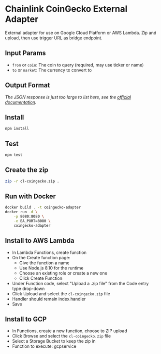 # Chainlink CoinGecko External Adapter

External adapter for use on Google Cloud Platform or AWS Lambda. Zip and upload, then use trigger URL as bridge endpoint.

## Input Params

- `from` or `coin`: The coin to query (required, may use ticker or name)
- `to` or `market`: The currency to convert to

## Output Format

_The JSON response is just too large to list here, see the [official documentation](https://www.coingecko.com/api/documentations/v3#/coins/get_coins__id_)._

## Install

```bash
npm install
```

## Test

```bash
npm test
```

## Create the zip

```bash
zip -r cl-coingecko.zip .
```

## Run with Docker

```bash
docker build . -t coingecko-adapter
docker run -d \
    -p 8080:8080 \
    -e EA_PORT=8080 \
    coingecko-adapter
```

## Install to AWS Lambda

- In Lambda Functions, create function
- On the Create function page:
  - Give the function a name
  - Use Node.js 8.10 for the runtime
  - Choose an existing role or create a new one
  - Click Create Function
- Under Function code, select "Upload a .zip file" from the Code entry type drop-down
- Click Upload and select the `cl-coingecko.zip` file
- Handler should remain index.handler
- Save


## Install to GCP

- In Functions, create a new function, choose to ZIP upload
- Click Browse and select the `cl-coingecko.zip` file
- Select a Storage Bucket to keep the zip in
- Function to execute: gcpservice
